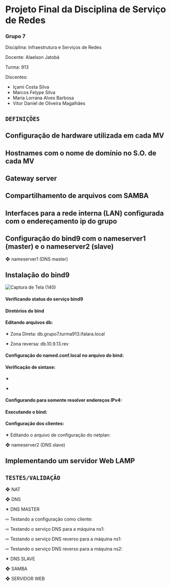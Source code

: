 # Projeto Final da Disciplina de Serviço de Redes
### Grupo 7

Disciplina: Infraestrutura e Serviços de Redes

Docente: Alaelson Jatobá

Turma: 913

Discentes:

* Içami Costa Silva
* Marcos Felype Silva
* Maria Lorrana Alves Barbosa
* Vitor Daniel de Oliveira Magalhães

## ``DEFINIÇÕES``

## Configuração de hardware utilizada em cada MV

## Hostnames com o nome de domínio no S.O. de cada MV

## Gateway server

## Compartilhamento de arquivos com SAMBA

## Interfaces para a rede interna (LAN) configurada com o endereçamento ip do grupo

## Configuração do bind9 com o nameserver1 (master) e o nameserver2 (slave)

❖ nameserver1 (DNS master)

## Instalação do bind9
![Captura de Tela (140)](https://user-images.githubusercontent.com/103418874/209364375-0da9f269-c0bb-4625-804a-540b7b1a6a1d.png)

#### Verificando status do serviço bind9

#### Diretórios do bind

#### Editando arquivos db:

✦ Zona Direta: db.grupo7.turma913.ifalara.local

✦ Zona reversa: db.10.9.13.rev

#### Configuração do named.conf.local no arquivo do bind:

#### Verificação de sintaxe:

✦ 

✦ 

#### Configurando para somente resolver endereços IPv4:

#### Executando o bind:

#### Configuração dos clientes:

✦ Editando o arquivo de configuração do netplan:

❖ nameserver2 (DNS slave)

## Implementando um servidor Web LAMP

## ``TESTES/VALIDAÇÃO``

❖ NAT

❖ DNS

✦ DNS MASTER

⇨ Testando a configuração como cliente:

⇨ Testando o serviço DNS para a máquina ns1:

⇨ Testando o serviço DNS reverso para a máquina ns1:

⇨ Testando o serviço DNS reverso para a máquina ns2:

✦ DNS SLAVE

❖ SAMBA

❖ SERVIDOR WEB

